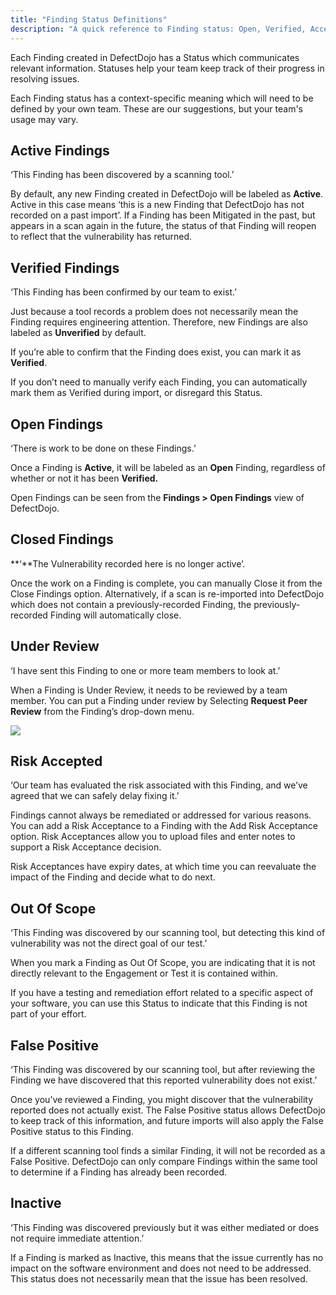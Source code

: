 ```yaml
---
title: "Finding Status Definitions"
description: "A quick reference to Finding status: Open, Verified, Accepted.."
---
```


Each Finding created in DefectDojo has a Status which communicates relevant information. Statuses help your team keep track of their progress in resolving issues.



Each Finding status has a context\-specific meaning which will need to be defined by your own team. These are our suggestions, but your team's usage may vary.



## **Active** **Findings**


‘This Finding has been discovered by a scanning tool.’



By default, any new Finding created in DefectDojo will be labeled as **Active**. Active in this case means ‘this is a new Finding that DefectDojo has not recorded on a past import’. If a Finding has been Mitigated in the past, but appears in a scan again in the future, the status of that Finding will reopen to reflect that the vulnerability has returned.



## **Verified Findings**


‘This Finding has been confirmed by our team to exist.’



Just because a tool records a problem does not necessarily mean the Finding requires engineering attention. Therefore, new Findings are also labeled as **Unverified** by default. 



If you’re able to confirm that the Finding does exist, you can mark it as **Verified**.



If you don’t need to manually verify each Finding, you can automatically mark them as Verified during import, or disregard this Status.



## **Open Findings**


‘There is work to be done on these Findings.’



Once a Finding is **Active**, it will be labeled as an **Open** Finding, regardless of whether or not it has been **Verified.**



Open Findings can be seen from the **Findings \> Open Findings** view of DefectDojo.



## **Closed Findings**


**‘**The Vulnerability recorded here is no longer active’.



Once the work on a Finding is complete, you can manually Close it from the Close Findings option. Alternatively, if a scan is re\-imported into DefectDojo which does not contain a previously\-recorded Finding, the previously\-recorded Finding will automatically close.



## **Under Review**


‘I have sent this Finding to one or more team members to look at.’



When a Finding is Under Review, it needs to be reviewed by a team member. You can put a Finding under review by Selecting **Request Peer Review** from the Finding’s drop\-down menu.




![](https://defectdojo-inc.intercom-attachments-7.com/i/o/985091935/822f376964d68879e7a4681b/QFGEwU-GN1KKusdUrgO79c-tO2xHoxGf_KJKGAly5-kbFqUgrZ4ucsbvdeoEU1KGqppGGIA-8A3gtLc76DOTwxb9QCdswOB9DDZQISGWbxdp97qnTnYjeXwQVRirdSWmFxhk3kDJxHhUs1w5z8vxaXA?expires=1729720800&signature=c8cee4ebaf9ec90f9865a4615ea2cafbb127a24c1e799570703b3fe5f0375a45&req=fSgiFsB%2FlIJaFb4f3HP0gJeA1SZaCA1dNNYzqvbz6cG3w4UWa9xdE2Lq7jiz%0Ap4k%3D%0A)

## **Risk Accepted**


‘Our team has evaluated the risk associated with this Finding, and we’ve agreed that we can safely delay fixing it.’



Findings cannot always be remediated or addressed for various reasons. You can add a Risk Acceptance to a Finding with the Add Risk Acceptance option. Risk Acceptances allow you to upload files and enter notes to support a Risk Acceptance decision.



Risk Acceptances have expiry dates, at which time you can reevaluate the impact of the Finding and decide what to do next.




## **Out Of Scope**


‘This Finding was discovered by our scanning tool, but detecting this kind of vulnerability was not the direct goal of our test.’



When you mark a Finding as Out Of Scope, you are indicating that it is not directly relevant to the Engagement or Test it is contained within.



If you have a testing and remediation effort related to a specific aspect of your software, you can use this Status to indicate that this Finding is not part of your effort.




## **False Positive**


‘This Finding was discovered by our scanning tool, but after reviewing the Finding we have discovered that this reported vulnerability does not exist.’



Once you’ve reviewed a Finding, you might discover that the vulnerability reported does not actually exist. The False Positive status allows DefectDojo to keep track of this information, and future imports will also apply the False Positive status to this Finding.



If a different scanning tool finds a similar Finding, it will not be recorded as a False Positive. DefectDojo can only compare Findings within the same tool to determine if a Finding has already been recorded.




## **Inactive**


‘This Finding was discovered previously but it was either mediated or does not require immediate attention.’



If a Finding is marked as Inactive, this means that the issue currently has no impact on the software environment and does not need to be addressed. This status does not necessarily mean that the issue has been resolved.

